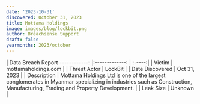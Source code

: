 ```yaml
---
date: '2023-10-31'
discovered: October 31, 2023
title: Mottama Holdings
image: images/blog/lockbit.png
author: Breachsense Support
draft: false
yearmonths: 2023/october
---
```



| Data Breach Report
------------:     |:-------------:    | :-----:|
| Victim      | mottamaholdings.com      | 
| Threat Actor      | LockBit      | 
| Date Discovered      | Oct 31, 2023      | 
| Description      | Mottama Holdings Ltd is one of the largest conglomerates in Myanmar specializing in industries such as Construction, Manufacturing, Trading and Property Development.      | 
| Leak Size      | Unknown      | 

